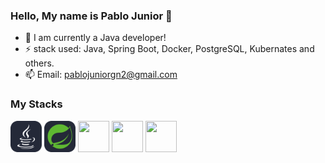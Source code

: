 ### Hello, My name is Pablo Junior 👋

<!--
**pablojg9/pablojg9** is a ✨ _special_ ✨ repository because its `README.md` (this file) appears on your GitHub profile.

Here are some ideas to get you started:


-->
- 🌱 I am currently a Java developer!
- ⚡ stack used: Java, Spring Boot, Docker, PostgreSQL, Kubernates and others.
- 📫 Email: pablojuniorgn2@gmail.com

### My Stacks

<div>
  <img src="https://github.com/tandpfun/skill-icons/raw/main/icons/Java-Dark.svg" height="50" width="50"/>
  <img src="https://raw.githubusercontent.com/tandpfun/skill-icons/65dea6c4eaca7da319e552c09f4cf5a9a8dab2c8/icons/Spring-Dark.svg" height="50" width="50"/>
  <img src="https://upload.wikimedia.org/wikipedia/commons/thumb/2/29/Postgresql_elephant.svg/993px-Postgresql_elephant.svg.png" height="50" width="50" />
  <img src="https://img.icons8.com/?size=512&id=39292&format=png" height="50" width="50" />
  <Img src="https://upload.wikimedia.org/wikipedia/commons/thumb/3/39/Kubernetes_logo_without_workmark.svg/2109px-Kubernetes_logo_without_workmark.svg.png" height="50" width="50" />  
</div>
